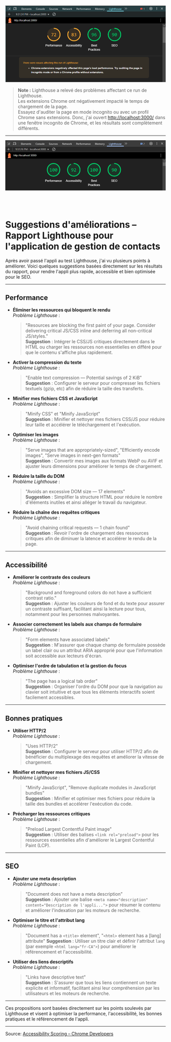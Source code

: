 ![Screenshot](screenshots/Screenshot_2025-02-25_214038.png)

> **Note :** Lighthouse a relevé des problèmes affectant ce run de Lighthouse.  
> Les extensions Chrome ont négativement impacté le temps de chargement de la page.  
> Essayez d'auditer la page en mode incognito ou avec un profil Chrome sans extensions.
> Donc, j'ai ouvert <http://localhost:3000/> dans une fenêtre incognito de Chrome, et les résultats sont complètement différents.
---
![Screenshot](screenshots/Screenshot_2025-02-25_215308.png)

<br><br>

# Suggestions d'améliorations – Rapport Lighthouse pour l'application de gestion de contacts

Après avoir passé l'appli au test Lighthouse, j'ai vu plusieurs points à améliorer. Voici quelques suggestions basées directement sur les résultats du rapport, pour rendre l'appli plus rapide, accessible et bien optimisée pour le SEO.

---

## Performance

- **Éliminer les ressources qui bloquent le rendu**  
  *Problème Lighthouse* :  
  > "Resources are blocking the first paint of your page. Consider delivering critical JS/CSS inline and deferring all non-critical JS/styles."  
  **Suggestion** : Intégrer le CSS/JS critiques directement dans le HTML ou charger les ressources non essentielles en différé pour que le contenu s'affiche plus rapidement.

- **Activer la compression du texte**  
  *Problème Lighthouse* :  
  > "Enable text compression — Potential savings of 2 KiB"  
  **Suggestion** : Configurer le serveur pour compresser les fichiers textuels (gzip, etc) afin de réduire la taille des transferts.

- **Minifier mes fichiers CSS et JavaScript**  
  *Problème Lighthouse* :  
  > "Minify CSS" et "Minify JavaScript"  
  **Suggestion** : Minifier et nettoyer mes fichiers CSS/JS pour réduire leur taille et accélérer le téléchargement et l'exécution.

- **Optimiser les images**  
  *Problème Lighthouse* :  
  > "Serve images that are appropriately-sized", "Efficiently encode images", "Serve images in next-gen formats"  
  **Suggestion** : Convertir mes images aux formats WebP ou AVIF et ajuster leurs dimensions pour améliorer le temps de chargement.

- **Réduire la taille du DOM**  
  *Problème Lighthouse* :  
  > "Avoids an excessive DOM size — 17 elements"  
  **Suggestion** : Simplifier la structure HTML pour réduire le nombre d'éléments inutiles et ainsi alléger le travail du navigateur.

- **Réduire la chaîne des requêtes critiques**  
  *Problème Lighthouse* :  
  > "Avoid chaining critical requests — 1 chain found"  
  **Suggestion** : Revoir l'ordre de chargement des ressources critiques afin de diminuer la latence et accélérer le rendu de la page.

---

## Accessibilité

- **Améliorer le contraste des couleurs**  
  *Problème Lighthouse* :  
  > "Background and foreground colors do not have a sufficient contrast ratio."  
  **Suggestion** : Ajuster les couleurs de fond et du texte pour assurer un contraste suffisant, facilitant ainsi la lecture pour tous, notamment pour les personnes malvoyantes.

- **Associer correctement les labels aux champs de formulaire**  
  *Problème Lighthouse* :  
  > "Form elements have associated labels"  
  **Suggestion** : M'assurer que chaque champ de formulaire possède un label clair ou un attribut ARIA approprié pour que l'information soit accessible aux lecteurs d'écran.

- **Optimiser l'ordre de tabulation et la gestion du focus**  
  *Problème Lighthouse* :  
  > "The page has a logical tab order"  
  **Suggestion** : Organiser l'ordre du DOM pour que la navigation au clavier soit intuitive et que tous les éléments interactifs soient facilement accessibles.

---

## Bonnes pratiques

- **Utiliser HTTP/2**  
  *Problème Lighthouse* :  
  > "Uses HTTP/2"  
  **Suggestion** : Configurer le serveur pour utiliser HTTP/2 afin de bénéficier du multiplexage des requêtes et améliorer la vitesse de chargement.

- **Minifier et nettoyer mes fichiers JS/CSS**  
  *Problème Lighthouse* :  
  > "Minify JavaScript", "Remove duplicate modules in JavaScript bundles"  
  **Suggestion** : Minifier et optimiser mes fichiers pour réduire la taille des bundles et accélérer l'exécution du code.

- **Précharger les ressources critiques**  
  *Problème Lighthouse* :  
  > "Preload Largest Contentful Paint image"  
  **Suggestion** : Utiliser des balises `<link rel="preload">` pour les ressources essentielles afin d'améliorer le Largest Contentful Paint (LCP).

---

## SEO

- **Ajouter une meta description**  
  *Problème Lighthouse* :  
  > "Document does not have a meta description"  
  **Suggestion** : Ajouter une balise `<meta name="description" content="Description de l'appli...">` pour résumer le contenu et améliorer l'indexation par les moteurs de recherche.

- **Optimiser le titre et l'attribut lang**  
  *Problème Lighthouse* :
    > "Document has a `<title>` element", "`<html>` element has a [lang] attribute"
  **Suggestion** : Utiliser un titre clair et définir l'attribut `lang` (par exemple `<html lang="fr-CA">`) pour améliorer le référencement et l'accessibilité.

- **Utiliser des liens descriptifs**  
  *Problème Lighthouse* :  
  > "Links have descriptive text"  
  **Suggestion** : S'assurer que tous les liens contiennent un texte explicite et informatif, facilitant ainsi leur compréhension par les utilisateurs et les moteurs de recherche.

---

Ces propositions sont basées directement sur les points soulevés par Lighthouse et visent à optimiser la performance, l'accessibilité, les bonnes pratiques et le référencement de l'appli.

---

Source: [Accessibility Scoring – Chrome Developers](https://developer.chrome.com/docs/lighthouse/accessibility/scoring)
